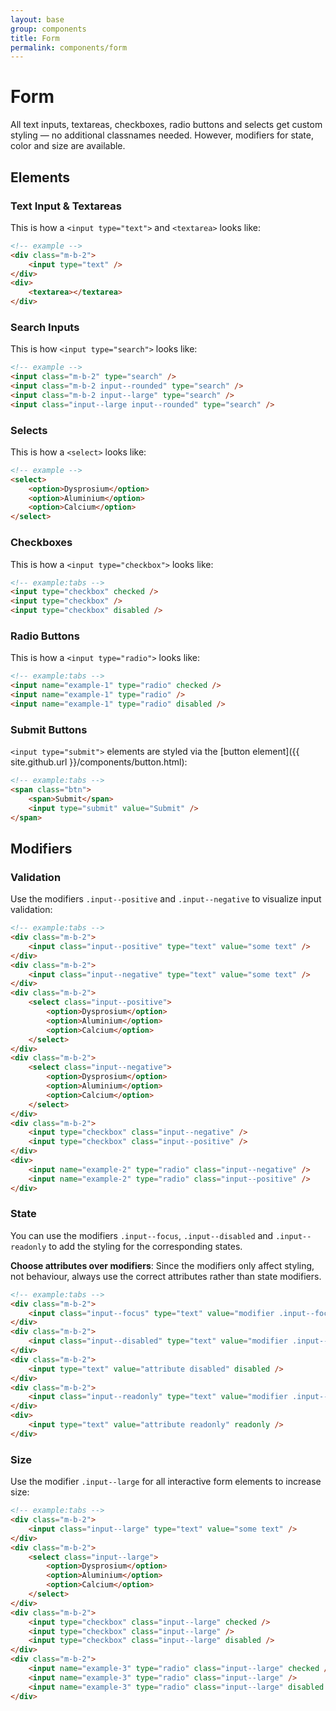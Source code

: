 ```yaml
---
layout: base
group: components
title: Form
permalink: components/form
---
```


# Form

<p class="intro">All text inputs, textareas, checkboxes, radio buttons and selects get custom styling — no additional classnames needed. However, modifiers for state, color and size are available.</p>

## Elements

### Text Input & Textareas

This is how a `<input type="text">` and `<textarea>` looks like:

```html
<!-- example -->
<div class="m-b-2">
    <input type="text" />
</div>
<div>
    <textarea></textarea>
</div>
```

### Search Inputs

This is how `<input type="search">` looks like:

```html
<!-- example -->
<input class="m-b-2" type="search" />
<input class="m-b-2 input--rounded" type="search" />
<input class="m-b-2 input--large" type="search" />
<input class="input--large input--rounded" type="search" />
```

### Selects

This is how a `<select>` looks like:

```html
<!-- example -->
<select>
    <option>Dysprosium</option>
    <option>Aluminium</option>
    <option>Calcium</option>
</select>
```

### Checkboxes

This is how a `<input type="checkbox">` looks like:

```html
<!-- example:tabs -->
<input type="checkbox" checked />
<input type="checkbox" />
<input type="checkbox" disabled />
```

### Radio Buttons

This is how a `<input type="radio">` looks like:

```html
<!-- example:tabs -->
<input name="example-1" type="radio" checked />
<input name="example-1" type="radio" />
<input name="example-1" type="radio" disabled />
```

### Submit Buttons

`<input type="submit">` elements are styled via the [button element]({{ site.github.url }}/components/button.html):

```html
<!-- example:tabs -->
<span class="btn">
    <span>Submit</span>
    <input type="submit" value="Submit" />
</span>
```

## Modifiers

### Validation

Use the modifiers `.input--positive` and `.input--negative` to visualize input validation:

```html
<!-- example:tabs -->
<div class="m-b-2">
    <input class="input--positive" type="text" value="some text" />
</div>
<div class="m-b-2">
    <input class="input--negative" type="text" value="some text" />
</div>
<div class="m-b-2">
    <select class="input--positive">
        <option>Dysprosium</option>
        <option>Aluminium</option>
        <option>Calcium</option>
    </select>
</div>
<div class="m-b-2">
    <select class="input--negative">
        <option>Dysprosium</option>
        <option>Aluminium</option>
        <option>Calcium</option>
    </select>
</div>
<div class="m-b-2">
    <input type="checkbox" class="input--negative" />
    <input type="checkbox" class="input--positive" />
</div>
<div>
    <input name="example-2" type="radio" class="input--negative" />
    <input name="example-2" type="radio" class="input--positive" />
</div>
```

### State

You can use the modifiers `.input--focus`, `.input--disabled` and `.input--readonly` to add the styling for the corresponding states.

<p class="hint hint--negative"><b>Choose attributes over modifiers</b>: Since the modifiers only affect styling, not behaviour, always use the correct attributes rather than state modifiers.</p>

```html
<!-- example:tabs -->
<div class="m-b-2">
    <input class="input--focus" type="text" value="modifier .input--focus" />
</div>
<div class="m-b-2">
    <input class="input--disabled" type="text" value="modifier .input--disabled" />
</div>
<div class="m-b-2">
    <input type="text" value="attribute disabled" disabled />
</div>
<div class="m-b-2">
    <input class="input--readonly" type="text" value="modifier .input--readonly" />
</div>
<div>
    <input type="text" value="attribute readonly" readonly />
</div>
```

### Size

Use the modifier `.input--large` for all interactive form elements to increase size:

```html
<!-- example:tabs -->
<div class="m-b-2">
    <input class="input--large" type="text" value="some text" />
</div>
<div class="m-b-2">
    <select class="input--large">
        <option>Dysprosium</option>
        <option>Aluminium</option>
        <option>Calcium</option>
    </select>
</div>
<div class="m-b-2">
    <input type="checkbox" class="input--large" checked />
    <input type="checkbox" class="input--large" />
    <input type="checkbox" class="input--large" disabled />
</div>
<div class="m-b-2">
    <input name="example-3" type="radio" class="input--large" checked />
    <input name="example-3" type="radio" class="input--large" />
    <input name="example-3" type="radio" class="input--large" disabled />
</div>
```
